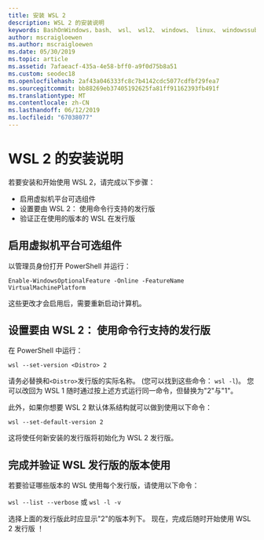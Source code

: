 ```yaml
---
title: 安装 WSL 2
description: WSL 2 的安装说明
keywords: BashOnWindows，bash、 wsl、 wsl2、 windows、 linux、 windowssubsystem、 ubuntu、 debian、 suse、 windows 10 的 windows 子系统安装
author: mscraigloewen
ms.author: mscraigloewen
ms.date: 05/30/2019
ms.topic: article
ms.assetid: 7afaeacf-435a-4e58-bff0-a9f0d75b8a51
ms.custom: seodec18
ms.openlocfilehash: 2af43a046333fc8c7b4142cdc5077cdfbf29fea7
ms.sourcegitcommit: bb88269eb37405192625fa81ff91162393fb491f
ms.translationtype: MT
ms.contentlocale: zh-CN
ms.lasthandoff: 06/12/2019
ms.locfileid: "67038077"
---
```

# <a name="installation-instructions-for-wsl-2"></a>WSL 2 的安装说明

若要安装和开始使用 WSL 2，请完成以下步骤：

- 启用虚拟机平台可选组件
- 设置要由 WSL 2： 使用命令行支持的发行版
- 验证正在使用的版本的 WSL 在发行版

## <a name="enable-the-virtual-machine-platform-optional-component"></a>启用虚拟机平台可选组件

以管理员身份打开 PowerShell 并运行：

`Enable-WindowsOptionalFeature -Online -FeatureName VirtualMachinePlatform`

这些更改才会启用后，需要重新启动计算机。

## <a name="set-a-distro-to-be-backed-by-wsl-2-using-the-command-line"></a>设置要由 WSL 2： 使用命令行支持的发行版

在 PowerShell 中运行：

`wsl --set-version <Distro> 2`

请务必替换和`<Distro>`发行版的实际名称。 (您可以找到这些命令： `wsl -l`)。 您可以改回为 WSL 1 随时通过按上述方式运行同一命令，但替换为"2"与"1"。

此外，如果你想要 WSL 2 默认体系结构就可以做到使用以下命令：

`wsl --set-default-version 2`

这将使任何新安装的发行版将初始化为 WSL 2 发行版。

## <a name="finish-with-verifying-what-versions-of-wsl-your-distro-are-using"></a>完成并验证 WSL 发行版的版本使用

若要验证哪些版本的 WSL 使用每个发行版，请使用以下命令：

`wsl --list --verbose` 或 `wsl -l -v`

选择上面的发行版此时应显示"2"的版本列下。 现在，完成后随时开始使用 WSL 2 发行版 ！ 
